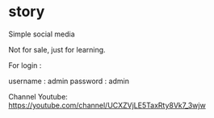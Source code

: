# story

Simple social media

Not for sale, just for learning.

For login :

username : admin
password : admin

Channel Youtube: https://youtube.com/channel/UCXZVjLE5TaxRty8Vk7_3wjw
